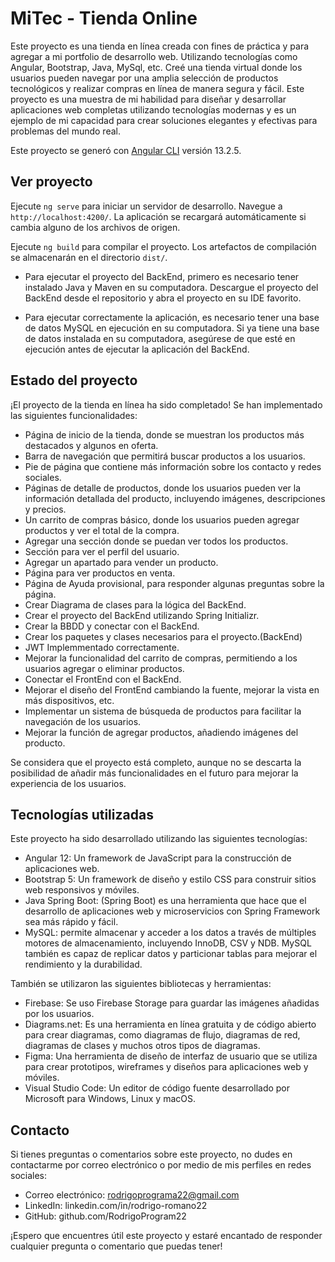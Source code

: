 # MiTec - Tienda Online

Este proyecto es una tienda en línea creada con fines de práctica y para agregar a mi portfolio de desarrollo web. Utilizando tecnologías como Angular, Bootstrap, Java, MySql, etc. Creé una tienda virtual donde los usuarios pueden navegar por una amplia selección de productos tecnológicos y realizar compras en línea de manera segura y fácil.
Este proyecto es una muestra de mi habilidad para diseñar y desarrollar aplicaciones web completas utilizando tecnologías modernas y es un ejemplo de mi capacidad para crear soluciones elegantes y efectivas para problemas del mundo real.

Este proyecto se generó con [Angular CLI](https://github.com/angular/angular-cli) versión 13.2.5.

## Ver proyecto

Ejecute `ng serve` para iniciar un servidor de desarrollo. Navegue a `http://localhost:4200/`. La aplicación se recargará automáticamente si cambia alguno de los archivos de origen.

Ejecute `ng build` para compilar el proyecto. Los artefactos de compilación se almacenarán en el directorio `dist/`.

- Para ejecutar el proyecto del BackEnd, primero es necesario tener instalado Java y Maven en su computadora. Descargue el proyecto del BackEnd desde el repositorio y abra el proyecto en su IDE favorito.

- Para ejecutar correctamente la aplicación, es necesario tener una base de datos MySQL en ejecución en su computadora. Si ya tiene una base de datos instalada en su computadora, asegúrese de que esté en ejecución antes de ejecutar la aplicación del BackEnd.

## Estado del proyecto

¡El proyecto de la tienda en línea ha sido completado! Se han implementado las siguientes funcionalidades:

- Página de inicio de la tienda, donde se muestran los productos más destacados y algunos en oferta.
- Barra de navegación que permitirá buscar productos a los usuarios.
- Pie de página que contiene más información sobre los contacto y redes sociales.
- Páginas de detalle de productos, donde los usuarios pueden ver la información detallada del producto, incluyendo imágenes, descripciones y precios.
- Un carrito de compras básico, donde los usuarios pueden agregar productos y ver el total de la compra.
- Agregar una sección donde se puedan ver todos los productos.
- Sección para ver el perfil del usuario.
- Agregar un apartado para vender un producto.
- Página para ver productos en venta.
- Página de Ayuda provisional, para responder algunas preguntas sobre la página.
- Crear Diagrama de clases para la lógica del BackEnd.
- Crear el proyecto del BackEnd utilizando Spring Initializr.
- Crear la BBDD y conectar con el BackEnd.
- Crear los paquetes y clases necesarios para el proyecto.(BackEnd)
- JWT Implemmentado correctamente.
- Mejorar la funcionalidad del carrito de compras, permitiendo a los usuarios agregar o eliminar productos.
- Conectar el FrontEnd con el BackEnd.
- Mejorar el diseño del FrontEnd cambiando la fuente, mejorar la vista en más dispositivos, etc.
- Implementar un sistema de búsqueda de productos para facilitar la navegación de los usuarios.
- Mejorar la función de agregar productos, añadiendo imágenes del producto.

Se considera que el proyecto está completo, aunque no se descarta la posibilidad de añadir más funcionalidades en el futuro para mejorar la experiencia de los usuarios.

## Tecnologías utilizadas

Este proyecto ha sido desarrollado utilizando las siguientes tecnologías:

- Angular 12: Un framework de JavaScript para la construcción de aplicaciones web.
- Bootstrap 5: Un framework de diseño y estilo CSS para construir sitios web responsivos y móviles.
- Java Spring Boot: (Spring Boot) es una herramienta que hace que el desarrollo de aplicaciones web y microservicios con Spring Framework sea más rápido y fácil.
- MySQL: permite almacenar y acceder a los datos a través de múltiples motores de almacenamiento, incluyendo InnoDB, CSV y NDB. MySQL también es capaz de replicar datos y particionar tablas para mejorar el rendimiento y la durabilidad.

También se utilizaron las siguientes bibliotecas y herramientas:

- Firebase: Se uso Firebase Storage para guardar las imágenes añadidas por los usuarios.
- Diagrams.net: Es una herramienta en línea gratuita y de código abierto para crear diagramas, como diagramas de flujo, diagramas de red, diagramas de clases y muchos otros tipos de diagramas.
- Figma: Una herramienta de diseño de interfaz de usuario que se utiliza para crear prototipos, wireframes y diseños para aplicaciones web y móviles.
- Visual Studio Code: Un editor de código fuente desarrollado por Microsoft para Windows, Linux y macOS.

## Contacto

Si tienes preguntas o comentarios sobre este proyecto, no dudes en contactarme por correo electrónico o por medio de mis perfiles en redes sociales:

- Correo electrónico: rodrigoprograma22@gmail.com
- LinkedIn: linkedin.com/in/rodrigo-romano22
- GitHub: github.com/RodrigoProgram22

¡Espero que encuentres útil este proyecto y estaré encantado de responder cualquier pregunta o comentario que puedas tener!
